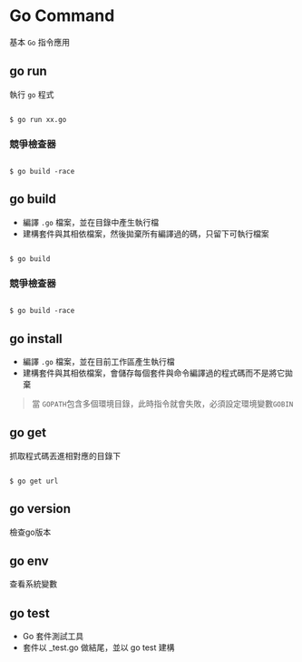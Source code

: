 # Go Command

基本 `Go` 指令應用

## go run 

執行 `go` 程式

```shell

$ go run xx.go

```
### 競爭檢查器

```shell

$ go build -race

```

## go build 

* 編譯 `.go` 檔案，並在目錄中產生執行檔
* 建構套件與其相依檔案，然後拋棄所有編譯過的碼，只留下可執行檔案


```shell

$ go build 

```

### 競爭檢查器

```shell

$ go build -race

```

## go install

* 編譯 `.go` 檔案，並在目前工作區產生執行檔
* 建構套件與其相依檔案，會儲存每個套件與命令編譯過的程式碼而不是將它拋棄

> 當 `GOPATH`包含多個環境目錄，此時指令就會失敗，必須設定環境變數`GOBIN`

## go get

抓取程式碼丟進相對應的目錄下

```shell

$ go get url 

```

## go version

檢查go版本

## go env

查看系統變數

## go test

* Go 套件測試工具
* 套件以 _test.go 做結尾，並以 go test 建構